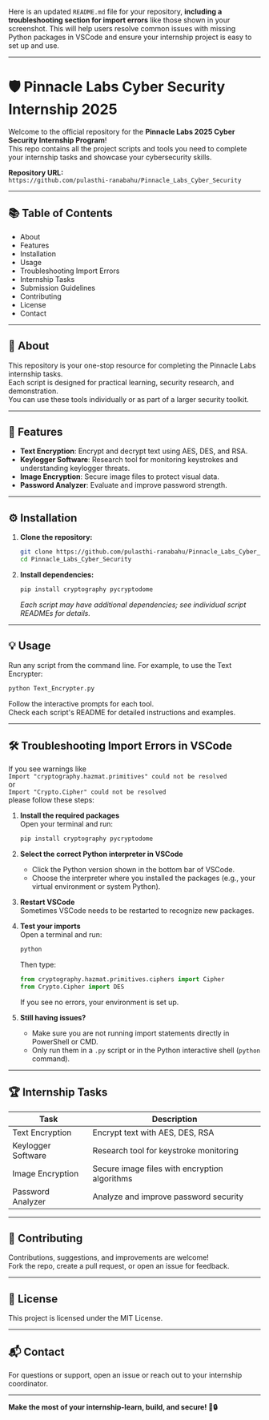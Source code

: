 Here is an updated `README.md` file for your repository, **including a troubleshooting section for import errors** like those shown in your screenshot. This will help users resolve common issues with missing Python packages in VSCode and ensure your internship project is easy to set up and use.

---

# 🛡️ Pinnacle Labs Cyber Security Internship 2025

Welcome to the official repository for the **Pinnacle Labs 2025 Cyber Security Internship Program**!  
This repo contains all the project scripts and tools you need to complete your internship tasks and showcase your cybersecurity skills.

**Repository URL:**  
`https://github.com/pulasthi-ranabahu/Pinnacle_Labs_Cyber_Security`

---

## 📚 Table of Contents

- About
- Features
- Installation
- Usage
- Troubleshooting Import Errors
- Internship Tasks
- Submission Guidelines
- Contributing
- License
- Contact

---

## 📝 About

This repository is your one-stop resource for completing the Pinnacle Labs internship tasks.  
Each script is designed for practical learning, security research, and demonstration.  
You can use these tools individually or as part of a larger security toolkit.

---

## 🚀 Features

- **Text Encryption**: Encrypt and decrypt text using AES, DES, and RSA.
- **Keylogger Software**: Research tool for monitoring keystrokes and understanding keylogger threats.
- **Image Encryption**: Secure image files to protect visual data.
- **Password Analyzer**: Evaluate and improve password strength.

---

## ⚙️ Installation

1. **Clone the repository:**
   ```bash
   git clone https://github.com/pulasthi-ranabahu/Pinnacle_Labs_Cyber_Security
   cd Pinnacle_Labs_Cyber_Security
   ```

2. **Install dependencies:**
   ```bash
   pip install cryptography pycryptodome
   ```
   *Each script may have additional dependencies; see individual script READMEs for details.*

---

## 💡 Usage

Run any script from the command line. For example, to use the Text Encrypter:

```bash
python Text_Encrypter.py
```

Follow the interactive prompts for each tool.  
Check each script's README for detailed instructions and examples.

---

## 🛠️ Troubleshooting Import Errors in VSCode

If you see warnings like  
`Import "cryptography.hazmat.primitives" could not be resolved`  
or  
`Import "Crypto.Cipher" could not be resolved`  
please follow these steps:

1. **Install the required packages**  
   Open your terminal and run:
   ```bash
   pip install cryptography pycryptodome
   ```

2. **Select the correct Python interpreter in VSCode**  
   - Click the Python version shown in the bottom bar of VSCode.
   - Choose the interpreter where you installed the packages (e.g., your virtual environment or system Python).

3. **Restart VSCode**  
   Sometimes VSCode needs to be restarted to recognize new packages.

4. **Test your imports**  
   Open a terminal and run:
   ```bash
   python
   ```
   Then type:
   ```python
   from cryptography.hazmat.primitives.ciphers import Cipher
   from Crypto.Cipher import DES
   ```
   If you see no errors, your environment is set up.

5. **Still having issues?**  
   - Make sure you are not running import statements directly in PowerShell or CMD.  
   - Only run them in a `.py` script or in the Python interactive shell (`python` command).

---

## 🏆 Internship Tasks

| Task               | Description                                            |
|--------------------|-------------------------------------------------------|
| Text Encryption    | Encrypt text with AES, DES, RSA                       |
| Keylogger Software | Research tool for keystroke monitoring                |
| Image Encryption   | Secure image files with encryption algorithms         |
| Password Analyzer  | Analyze and improve password security                 |

---

## 🤝 Contributing

Contributions, suggestions, and improvements are welcome!  
Fork the repo, create a pull request, or open an issue for feedback.

---

## 📄 License

This project is licensed under the MIT License.

---

## 📬 Contact

For questions or support, open an issue or reach out to your internship coordinator.

---

**Make the most of your internship-learn, build, and secure! 🚀🔒**
